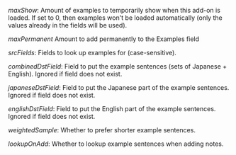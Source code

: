 *maxShow*: Amount of examples to temporarily show when this add-on is loaded. If set to 0, then examples won't be loaded automatically (only the values already in the fields will be used).

*maxPermanent* Amount to add permanently to the Examples field

*srcFields*: Fields to look up examples for (case-sensitive).

*combinedDstField*: Field to put the example sentences (sets of Japanese + English). Ignored if field does not exist.

*japaneseDstField*: Field to put the Japanese part of the example sentences. Ignored if field does not exist.

*englishDstField*: Field to put the English part of the example sentences. Ignored if field does not exist.

*weightedSample*: Whether to prefer shorter example sentences.

*lookupOnAdd*: Whether to lookup example sentences when adding notes.
